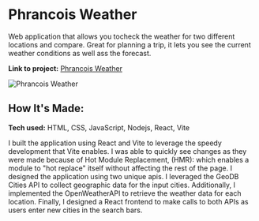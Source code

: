 # Phrancois Weather

Web application that allows you tocheck the weather for two different locations and compare. Great for planning a trip, it lets you see the current weather conditions as well ass the forecast.

**Link to project:** [Phrancois Weather](https://phrancoisweather.netlify.app/)

![Phrancois Weather](https://ronthetech.github.io/image-repo/phrancois-forecast/1.png)

## How It's Made:

**Tech used:** HTML, CSS, JavaScript, Nodejs, React, Vite

I built the application using React and Vite to leverage the speedy development that Vite enables. I was able to quickly see changes as they were made because of Hot Module Replacement, (HMR): which enables a module to "hot replace" itself without affecting the rest of the page.
I designed the application using two unique apis. I leveraged the GeoDB Cities API to collect geographic data for the input cities. Additionally, I implemented the OpenWeatherAPI to retrieve the weather data for each location. Finally, I designed a React frontend to make calls to both APIs as users enter new cities in the search bars.

<!-- ## Optimizations
*(optional)*

You don't have to include this section but interviewers *love* that you can not only deliver a final product that looks great but also functions efficiently. Did you write something then refactor it later and the result was 5x faster than the original implementation? Did you cache your assets? Things that you write in this section are **GREAT** to bring up in interviews and you can use this section as reference when studying for technical interviews! -->

